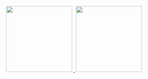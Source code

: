 ## 

<p align="center">
  <a href="https://github.com/curegit">
    <img src="https://github-readme-stats.vercel.app/api/?username=curegit&count_private=true&show_icons=true" height="180px" hspace="3px">
  </a>
  <a href="https://github.com/curegit?tab=repositories">
    <img src="https://github-readme-stats.vercel.app/api/top-langs/?username=curegit&layout=compact&langs_count=8" height="180px" hspace="3px">
  </a>
</p>
